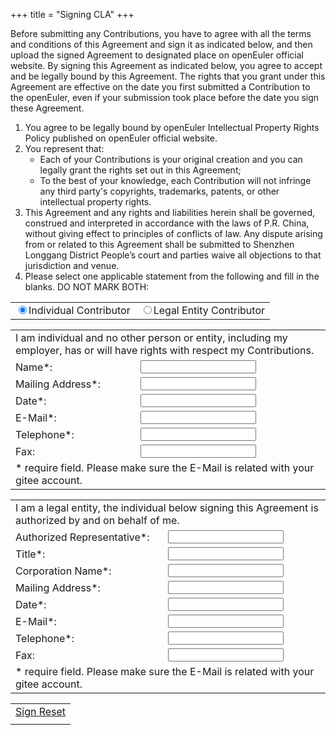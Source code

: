 +++
title = "Signing CLA"
+++

<div class="clanote">
<p>
Before submitting any Contributions, you have to agree with all the terms and conditions of this Agreement and sign it as indicated below, and then upload the signed Agreement to designated place on openEuler official website. By signing this Agreement as indicated below, you agree to accept and be legally bound by this Agreement. The rights that you grant under this Agreement are effective on the date you first submitted a Contribution to the openEuler, even if your submission took place before the date you sign these Agreement.
</p>
<ol>
<li>
You agree to be legally bound by openEuler Intellectual Property Rights Policy published on openEuler official website.
</li>
<li>
You represent that:
<ul>
<li>
Each of your Contributions is your original creation and you can legally grant the rights set out in this Agreement;
</li>
<li>
To the best of your knowledge, each Contribution will not infringe any third party's copyrights, trademarks, patents, or other intellectual property rights.
</li>
</ul>
</li>
<li>
This Agreement and any rights and liabilities herein shall be governed, construed and interpreted in accordance with the laws of P.R. China, without giving effect to principles of conflicts of law. Any dispute arising from or related to this Agreement shall be submitted to Shenzhen Longgang District People’s court and parties waive all objections to that jurisdiction and venue.
</li>
<li>
Please select one applicable statement from the following and fill in the blanks. DO NOT MARK BOTH:
</li>
</ol>
</div>

<table id="cla-type-table">
    <tr>
        <td>
            <input type="radio" name="cla-type-radio" value="0" checked />Individual Contributor
        </td>
        <td>
            <input type="radio" name="cla-type-radio" value="1" />Legal Entity Contributor
        </td>
    </tr>
</table>

<table id="individual-table">
    <tr>
        <td colspan="2">
            I am individual and no other person or entity, including my employer,
            has or will have rights with respect my Contributions.
        </td>
    </tr>
    <tr>
        <td>
            Name*:
        </td>
        <td>
            <input type="text" id="individual-name" class = "require" />
        </td>
    </tr>
    <tr>
        <td>
            Mailing Address*:
        </td>
        <td>
            <input type="text" id="individual-address" class = "require" />
        </td>
    </tr>
    <tr>
        <td>
            Date*:
        </td>
        <td>
            <input type="text" id="individual-date" class = "require" />
        </td>
    </tr>
    <tr>
        <td>
            E-Mail*:
        </td>
        <td>
            <input type="text" id="individual-email" class = "require" />
        </td>
    </tr>
    <tr>
        <td>
            Telephone*:
        </td>
        <td>
            <input type="text" id="individual-telephone" class = "require" />
        </td>
    </tr>
    <tr>
        <td>
            Fax:
        </td>
        <td>
            <input type="text" id="individual-Fax" />
        </td>
    </tr>
    <tr>
        <td colspan="2">
            * require field. Please make sure the E-Mail is related with your gitee account.
        </td>
    </tr>
</table>

<table id="legalentity-table">
    <tr>
        <td colspan="2">
            I am a legal entity, the individual below signing this Agreement is authorized by and on behalf of me.
        </td>
    </tr>
    <tr>
        <td>
            Authorized Representative*:
        </td>
        <td>
            <input type="text" id="legalentity-name" class = "require" />
        </td>
    </tr>
    <tr>
        <td>
            Title*:
        </td>
        <td>
            <input type="text" id="legalentity-title" class = "require" />
        </td>
    </tr>
    <tr>
        <td>
            Corporation Name*:
        </td>
        <td>
            <input type="text" id="legalentity-corporation" class = "require" />
        </td>
    </tr>
    <tr>
        <td>
            Mailing Address*:
        </td>
        <td>
            <input type="text" id="legalentity-address" class = "require" />
        </td>
    </tr>
    <tr>
        <td>
            Date*:
        </td>
        <td>
            <input type="text" id="legalentity-date" class = "require" />
        </td>
    </tr>
    <tr>
        <td>
            E-Mail*:
        </td>
        <td>
            <input type="text" id="legalentity-email" class = "require" />
        </td>
    </tr>
    <tr>
        <td>
            Telephone*:
        </td>
        <td>
            <input type="text" id="legalentity-telephone" class = "require" />
        </td>
    </tr>
    <tr>
        <td>
            Fax:
        </td>
        <td>
            <input type="text" id="legalentity-Fax" />
        </td>
    </tr>
    <tr>
        <td colspan="2">
            * require field. Please make sure the E-Mail is related with your gitee account.
        </td>
    </tr>
</table>

<table id="cla-table">
    <tr>
        <td>
            <a href="#" id="sign-cla-button" class="btn btn-template-main">
                Sign
            </a>
            <a href="#" id="reset-cla-button" class="btn btn-template-main">
                Reset
            </a>
        </td>
    </tr>
    <tr>
        <td>
            <label id="tip-cla-label"></label>
        </td>
    </tr>
</table>
